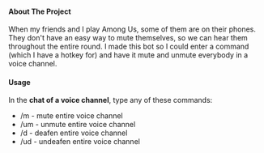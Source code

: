 #### About The Project
When my friends and I play Among Us, some of them are on their phones. They don't have an easy way to mute themselves, so we can hear them throughout the entire round. I made this bot so I could enter a command (which I have a hotkey for) and have it mute and unmute everybody in a voice channel. 

#### Usage
In the **chat of a voice channel**, type any of these commands: 
* /m - mute entire voice channel
* /um - unmute entire voice channel
* /d - deafen entire voice channel
* /ud - undeafen entire voice channel